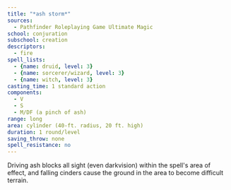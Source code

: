 ```yaml
---
title: "*ash storm*"
sources:
  - Pathfinder Roleplaying Game Ultimate Magic
school: conjuration
subschool: creation
descriptors:
  - fire
spell_lists:
  - {name: druid, level: 3}
  - {name: sorcerer/wizard, level: 3}
  - {name: witch, level: 3}
casting_time: 1 standard action
components:
  - V
  - S
  - M/DF (a pinch of ash)
range: long
area: cylinder (40-ft. radius, 20 ft. high)
duration: 1 round/level
saving_throw: none
spell_resistance: no
---
```


Driving ash blocks all sight (even darkvision) within the spell's area of effect, and falling cinders cause the ground in the area to become difficult terrain.

